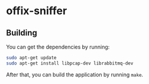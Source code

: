 # offix-sniffer

## Building

You can get the dependencies by running:

```bash
sudo apt-get update
sudo apt-get install libpcap-dev librabbitmq-dev
```

After that, you can build the application by running `make`.
